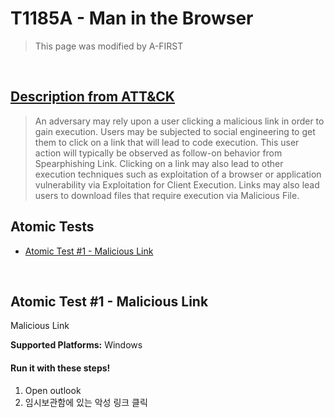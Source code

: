 # T1185A - Man in the Browser
<blockquote>
This page was modified by A-FIRST
</blockquote>
<br/>

## [Description from ATT&CK](https://attack.mitre.org/techniques/T1204/001/)
<blockquote>An adversary may rely upon a user clicking a malicious link in order to gain execution. Users may be subjected to social engineering to get them to click on a link that will lead to code execution. This user action will typically be observed as follow-on behavior from Spearphishing Link. Clicking on a link may also lead to other execution techniques such as exploitation of a browser or application vulnerability via Exploitation for Client Execution. Links may also lead users to download files that require execution via Malicious File. </blockquote>

## Atomic Tests

- [Atomic Test #1 - Malicious Link](#atomic-test-1---Malicious-Link)

<br/>

## Atomic Test #1 - Malicious Link
Malicious Link

**Supported Platforms:** Windows 

#### Run it with these steps! 
 1. Open outlook
 2. 임시보관함에 있는 악성 링크 클릭

<br/>
